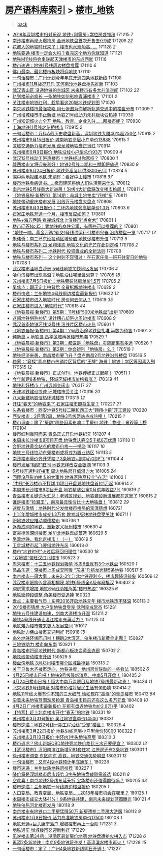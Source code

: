 [房产语料库索引](../../README.md)  > [楼市_地铁](楼市_地铁.md)
====
> [back](../README.md)

- [2018年深圳楼市相对乐观 地铁+刚需房+学位房或领涨](http://jkwz.applinzi.com/ittc/7047379137302365200.html#2018%E5%B9%B4%E6%B7%B1%E5%9C%B3%E6%A5%BC%E5%B8%82%E7%9B%B8%E5%AF%B9%E4%B9%90%E8%A7%82+%E5%9C%B0%E9%93%81%2B%E5%88%9A%E9%9C%80%E6%88%BF%2B%E5%AD%A6%E4%BD%8D%E6%88%BF%E6%88%96%E9%A2%86%E6%B6%A8) 171215 *7* 
- [南沙楼市再现火爆抢房 金洲地铁盘首次开售去化9成](http://jkwz.applinzi.com/ittc/7045223857542136849.html#%E5%8D%97%E6%B2%99%E6%A5%BC%E5%B8%82%E5%86%8D%E7%8E%B0%E7%81%AB%E7%88%86%E6%8A%A2%E6%88%BF+%E9%87%91%E6%B4%B2%E5%9C%B0%E9%93%81%E7%9B%98%E9%A6%96%E6%AC%A1%E5%BC%80%E5%94%AE%E5%8E%BB%E5%8C%969%E6%88%90) 171209 *22* 
- [花都人的地铁时代来了！楼市也水涨船高……](http://jkwz.applinzi.com/ittc/7041017833155200016.html#%E8%8A%B1%E9%83%BD%E4%BA%BA%E7%9A%84%E5%9C%B0%E9%93%81%E6%97%B6%E4%BB%A3%E6%9D%A5%E4%BA%86%EF%BC%81%E6%A5%BC%E5%B8%82%E4%B9%9F%E6%B0%B4%E6%B6%A8%E8%88%B9%E9%AB%98%E2%80%A6%E2%80%A6) 171128 *2* 
- [地铁要通 楼市一定会火吗？看完这个地方你就知道](http://jkwz.applinzi.com/ittc/7038431168217744400.html#%E5%9C%B0%E9%93%81%E8%A6%81%E9%80%9A+%E6%A5%BC%E5%B8%82%E4%B8%80%E5%AE%9A%E4%BC%9A%E7%81%AB%E5%90%97%EF%BC%9F%E7%9C%8B%E5%AE%8C%E8%BF%99%E4%B8%AA%E5%9C%B0%E6%96%B9%E4%BD%A0%E5%B0%B1%E7%9F%A5%E9%81%93) 171121  
- [地铁M11线将会串联起天津楼市的东成西就](http://jkwz.applinzi.com/ittc/7036511230724932624.html#%E5%9C%B0%E9%93%81M11%E7%BA%BF%E5%B0%86%E4%BC%9A%E4%B8%B2%E8%81%94%E8%B5%B7%E5%A4%A9%E6%B4%A5%E6%A5%BC%E5%B8%82%E7%9A%84%E4%B8%9C%E6%88%90%E8%A5%BF%E5%B0%B1) 171116  
- [楼市速递：地铁1号线周边楼盘推荐](http://jkwz.applinzi.com/ittc/7034236553977660432.html#%E6%A5%BC%E5%B8%82%E9%80%9F%E9%80%92%EF%BC%9A%E5%9C%B0%E9%93%811%E5%8F%B7%E7%BA%BF%E5%91%A8%E8%BE%B9%E6%A5%BC%E7%9B%98%E6%8E%A8%E8%8D%90) 171110 *6* 
- [佛山最南、最北楼市板块将迎地铁](http://jkwz.applinzi.com/ittc/7034217240675746832.html#%E4%BD%9B%E5%B1%B1%E6%9C%80%E5%8D%97%E3%80%81%E6%9C%80%E5%8C%97%E6%A5%BC%E5%B8%82%E6%9D%BF%E5%9D%97%E5%B0%86%E8%BF%8E%E5%9C%B0%E9%93%81) 171110  
- [一句话楼市：广州计划今年年底开通四条地铁新线](http://jkwz.applinzi.com/ittc/7033596978284463120.html#%E4%B8%80%E5%8F%A5%E8%AF%9D%E6%A5%BC%E5%B8%82%EF%BC%9A%E5%B9%BF%E5%B7%9E%E8%AE%A1%E5%88%92%E4%BB%8A%E5%B9%B4%E5%B9%B4%E5%BA%95%E5%BC%80%E9%80%9A%E5%9B%9B%E6%9D%A1%E5%9C%B0%E9%93%81%E6%96%B0%E7%BA%BF) 171108  
- [广州楼市11月战况开启 天河南沙地铁盘抢先推新](http://jkwz.applinzi.com/ittc/7031498442130588688.html#%E5%B9%BF%E5%B7%9E%E6%A5%BC%E5%B8%8211%E6%9C%88%E6%88%98%E5%86%B5%E5%BC%80%E5%90%AF+%E5%A4%A9%E6%B2%B3%E5%8D%97%E6%B2%99%E5%9C%B0%E9%93%81%E7%9B%98%E6%8A%A2%E5%85%88%E6%8E%A8%E6%96%B0) 171103  
- [武汉青山区 没通地铁的主城区 未来楼市有多大升值空间](http://jkwz.applinzi.com/ittc/7031388212658963473.html#%E6%AD%A6%E6%B1%89%E9%9D%92%E5%B1%B1%E5%8C%BA+%E6%B2%A1%E9%80%9A%E5%9C%B0%E9%93%81%E7%9A%84%E4%B8%BB%E5%9F%8E%E5%8C%BA+%E6%9C%AA%E6%9D%A5%E6%A5%BC%E5%B8%82%E6%9C%89%E5%A4%9A%E5%A4%A7%E5%8D%87%E5%80%BC%E7%A9%BA%E9%97%B4) 171102 *22* 
- [轨到楼前必疯长 一条地铁如何影响青浦楼市？](http://jkwz.applinzi.com/ittc/7030939756328911889.html#%E8%BD%A8%E5%88%B0%E6%A5%BC%E5%89%8D%E5%BF%85%E7%96%AF%E9%95%BF+%E4%B8%80%E6%9D%A1%E5%9C%B0%E9%93%81%E5%A6%82%E4%BD%95%E5%BD%B1%E5%93%8D%E9%9D%92%E6%B5%A6%E6%A5%BC%E5%B8%82%EF%BC%9F) 171101 *2* 
- [关注楼市地铁红利，趁早看这20城地铁规划图](http://jkwz.applinzi.com/ittc/7026438184265843728.html#%E5%85%B3%E6%B3%A8%E6%A5%BC%E5%B8%82%E5%9C%B0%E9%93%81%E7%BA%A2%E5%88%A9%EF%BC%8C%E8%B6%81%E6%97%A9%E7%9C%8B%E8%BF%9920%E5%9F%8E%E5%9C%B0%E9%93%81%E8%A7%84%E5%88%92%E5%9B%BE) 171020  
- [南京地铁楼市最强攻略 用七张图为你解析轨道交通中的楼盘分布](http://jkwz.applinzi.com/ittc/7022442546599560208.html#%E5%8D%97%E4%BA%AC%E5%9C%B0%E9%93%81%E6%A5%BC%E5%B8%82%E6%9C%80%E5%BC%BA%E6%94%BB%E7%95%A5+%E7%94%A8%E4%B8%83%E5%BC%A0%E5%9B%BE%E4%B8%BA%E4%BD%A0%E8%A7%A3%E6%9E%90%E8%BD%A8%E9%81%93%E4%BA%A4%E9%80%9A%E4%B8%AD%E7%9A%84%E6%A5%BC%E7%9B%98%E5%88%86%E5%B8%83) 171009 *1* 
- [广州增城楼市不止新塘 地铁21号线助力朱村板块受热捧](http://jkwz.applinzi.com/ittc/7019119262202070032.html#%E5%B9%BF%E5%B7%9E%E5%A2%9E%E5%9F%8E%E6%A5%BC%E5%B8%82%E4%B8%8D%E6%AD%A2%E6%96%B0%E5%A1%98+%E5%9C%B0%E9%93%8121%E5%8F%B7%E7%BA%BF%E5%8A%A9%E5%8A%9B%E6%9C%B1%E6%9D%91%E6%9D%BF%E5%9D%97%E5%8F%97%E7%83%AD%E6%8D%A7) 170930  
- [广州知识城火力全开 地铁、教育、企业入驻……那楼市呢？](http://jkwz.applinzi.com/ittc/7019002694256296976.html#%E5%B9%BF%E5%B7%9E%E7%9F%A5%E8%AF%86%E5%9F%8E%E7%81%AB%E5%8A%9B%E5%85%A8%E5%BC%80+%E5%9C%B0%E9%93%81%E3%80%81%E6%95%99%E8%82%B2%E3%80%81%E4%BC%81%E4%B8%9A%E5%85%A5%E9%A9%BB%E2%80%A6%E2%80%A6%E9%82%A3%E6%A5%BC%E5%B8%82%E5%91%A2%EF%BC%9F) 170930  
- [上海地铁11号线之花桥楼市](http://jkwz.applinzi.com/ittc/7013655346349081617.html#%E4%B8%8A%E6%B5%B7%E5%9C%B0%E9%93%8111%E5%8F%B7%E7%BA%BF%E4%B9%8B%E8%8A%B1%E6%A1%A5%E6%A5%BC%E5%B8%82) 170915 *2* 
- [一句话楼市：万科A创历史收盘新高，深圳地铁大赚40%超250亿](http://jkwz.applinzi.com/ittc/7013619685210457105.html#%E4%B8%80%E5%8F%A5%E8%AF%9D%E6%A5%BC%E5%B8%82%EF%BC%9A%E4%B8%87%E7%A7%91A%E5%88%9B%E5%8E%86%E5%8F%B2%E6%94%B6%E7%9B%98%E6%96%B0%E9%AB%98%EF%BC%8C%E6%B7%B1%E5%9C%B3%E5%9C%B0%E9%93%81%E5%A4%A7%E8%B5%9A40%25%E8%B6%85250%E4%BA%BF) 170915 *2* 
- [苏州楼市9月15日报价 城南地铁高层小户单价13888](http://jkwz.applinzi.com/ittc/7013424141015974929.html#%E8%8B%8F%E5%B7%9E%E6%A5%BC%E5%B8%829%E6%9C%8815%E6%97%A5%E6%8A%A5%E4%BB%B7+%E5%9F%8E%E5%8D%97%E5%9C%B0%E9%93%81%E9%AB%98%E5%B1%82%E5%B0%8F%E6%88%B7%E5%8D%95%E4%BB%B713888) 170915 *1* 
- [区域交通助力楼市发展 盘龙城地铁盘正当红](http://jkwz.applinzi.com/ittc/7013225779717211153.html#%E5%8C%BA%E5%9F%9F%E4%BA%A4%E9%80%9A%E5%8A%A9%E5%8A%9B%E6%A5%BC%E5%B8%82%E5%8F%91%E5%B1%95+%E7%9B%98%E9%BE%99%E5%9F%8E%E5%9C%B0%E9%93%81%E7%9B%98%E6%AD%A3%E5%BD%93%E7%BA%A2) 170914  
- [苏州楼市9月9日报价 地铁沿线小户型总价93万](http://jkwz.applinzi.com/ittc/7011197847574414352.html#%E8%8B%8F%E5%B7%9E%E6%A5%BC%E5%B8%829%E6%9C%889%E6%97%A5%E6%8A%A5%E4%BB%B7+%E5%9C%B0%E9%93%81%E6%B2%BF%E7%BA%BF%E5%B0%8F%E6%88%B7%E5%9E%8B%E6%80%BB%E4%BB%B793%E4%B8%87) 170909 *4* 
- [武汉12号线动工带热楼市！地铁经过你家吗？](http://jkwz.applinzi.com/ittc/7007614817563837456.html#%E6%AD%A6%E6%B1%8912%E5%8F%B7%E7%BA%BF%E5%8A%A8%E5%B7%A5%E5%B8%A6%E7%83%AD%E6%A5%BC%E5%B8%82%EF%BC%81%E5%9C%B0%E9%93%81%E7%BB%8F%E8%BF%87%E4%BD%A0%E5%AE%B6%E5%90%97%EF%BC%9F) 170830 *1* 
- [城西楼市又将迎来利好！地铁2号线二期和三期即将轨通](http://jkwz.applinzi.com/ittc/7007599369673770000.html#%E5%9F%8E%E8%A5%BF%E6%A5%BC%E5%B8%82%E5%8F%88%E5%B0%86%E8%BF%8E%E6%9D%A5%E5%88%A9%E5%A5%BD%EF%BC%81%E5%9C%B0%E9%93%812%E5%8F%B7%E7%BA%BF%E4%BA%8C%E6%9C%9F%E5%92%8C%E4%B8%89%E6%9C%9F%E5%8D%B3%E5%B0%86%E8%BD%A8%E9%80%9A) 170830 *9* 
- [苏州楼市8月24日报价 地铁旁高层月供3800元/平](http://jkwz.applinzi.com/ittc/7005260620457575440.html#%E8%8B%8F%E5%B7%9E%E6%A5%BC%E5%B8%828%E6%9C%8824%E6%97%A5%E6%8A%A5%E4%BB%B7+%E5%9C%B0%E9%93%81%E6%97%81%E9%AB%98%E5%B1%82%E6%9C%88%E4%BE%9B3800%E5%85%83%2F%E5%B9%B3) 170824 *5* 
- [深中两地拟建地铁 宋清辉：看好中山楼市](http://jkwz.applinzi.com/ittc/7003073486262895633.html#%E6%B7%B1%E4%B8%AD%E4%B8%A4%E5%9C%B0%E6%8B%9F%E5%BB%BA%E5%9C%B0%E9%93%81+%E5%AE%8B%E6%B8%85%E8%BE%89%EF%BC%9A%E7%9C%8B%E5%A5%BD%E4%B8%AD%E5%B1%B1%E6%A5%BC%E5%B8%82) 170818 *97* 
- [楼市地铁看病读书……撤市建区将给人们生活带来什么](http://jkwz.applinzi.com/ittc/7000809824638731281.html#%E6%A5%BC%E5%B8%82%E5%9C%B0%E9%93%81%E7%9C%8B%E7%97%85%E8%AF%BB%E4%B9%A6%E2%80%A6%E2%80%A6%E6%92%A4%E5%B8%82%E5%BB%BA%E5%8C%BA%E5%B0%86%E7%BB%99%E4%BA%BA%E4%BB%AC%E7%94%9F%E6%B4%BB%E5%B8%A6%E6%9D%A5%E4%BB%80%E4%B9%88) 170812  
- [南京地铁5号线重大新进展！沿线4大新盘将改变楼市格局！](http://jkwz.applinzi.com/ittc/7000578281525740561.html#%E5%8D%97%E4%BA%AC%E5%9C%B0%E9%93%815%E5%8F%B7%E7%BA%BF%E9%87%8D%E5%A4%A7%E6%96%B0%E8%BF%9B%E5%B1%95%EF%BC%81%E6%B2%BF%E7%BA%BF4%E5%A4%A7%E6%96%B0%E7%9B%98%E5%B0%86%E6%94%B9%E5%8F%98%E6%A5%BC%E5%B8%82%E6%A0%BC%E5%B1%80%EF%BC%81) 170811 *4* 
- [《地铁晨报·新楼市》第14期：岛城土地拍卖“花样”多](http://jkwz.applinzi.com/ittc/7000479832675451920.html#%E3%80%8A%E5%9C%B0%E9%93%81%E6%99%A8%E6%8A%A5%C2%B7%E6%96%B0%E6%A5%BC%E5%B8%82%E3%80%8B%E7%AC%AC14%E6%9C%9F%EF%BC%9A%E5%B2%9B%E5%9F%8E%E5%9C%9F%E5%9C%B0%E6%8B%8D%E5%8D%96%E2%80%9C%E8%8A%B1%E6%A0%B7%E2%80%9D%E5%A4%9A) 170811  
- [地铁带动重庆楼市发展 沿线万元楼盘大盘点](http://jkwz.applinzi.com/ittc/6999398493410821136.html#%E5%9C%B0%E9%93%81%E5%B8%A6%E5%8A%A8%E9%87%8D%E5%BA%86%E6%A5%BC%E5%B8%82%E5%8F%91%E5%B1%95+%E6%B2%BF%E7%BA%BF%E4%B8%87%E5%85%83%E6%A5%BC%E7%9B%98%E5%A4%A7%E7%9B%98%E7%82%B9) 170808  
- [苏州楼市8月3日报价：二环内地铁旁高层单价1.3万](http://jkwz.applinzi.com/ittc/6997490994193630225.html#%E8%8B%8F%E5%B7%9E%E6%A5%BC%E5%B8%828%E6%9C%883%E6%97%A5%E6%8A%A5%E4%BB%B7%EF%BC%9A%E4%BA%8C%E7%8E%AF%E5%86%85%E5%9C%B0%E9%93%81%E6%97%81%E9%AB%98%E5%B1%82%E5%8D%95%E4%BB%B71.3%E4%B8%87) 170803 *6* 
- [石家庄地铁开通一个月，楼市反应如何？](http://jkwz.applinzi.com/ittc/6996885901899465744.html#%E7%9F%B3%E5%AE%B6%E5%BA%84%E5%9C%B0%E9%93%81%E5%BC%80%E9%80%9A%E4%B8%80%E4%B8%AA%E6%9C%88%EF%BC%8C%E6%A5%BC%E5%B8%82%E5%8F%8D%E5%BA%94%E5%A6%82%E4%BD%95%EF%BC%9F) 170801  
- [地铁+海五西路 看禅城城北上演楼市“点金术”](http://jkwz.applinzi.com/ittc/6996881752193500177.html#%E5%9C%B0%E9%93%81%2B%E6%B5%B7%E4%BA%94%E8%A5%BF%E8%B7%AF+%E7%9C%8B%E7%A6%85%E5%9F%8E%E5%9F%8E%E5%8C%97%E4%B8%8A%E6%BC%94%E6%A5%BC%E5%B8%82%E2%80%9C%E7%82%B9%E9%87%91%E6%9C%AF%E2%80%9D) 170801 *1* 
- [楼市问答No.15｜靠地铁的商住公寓，有哪些可以推荐的？](http://jkwz.applinzi.com/ittc/6996750609347511312.html#%E6%A5%BC%E5%B8%82%E9%97%AE%E7%AD%94No.15%EF%BD%9C%E9%9D%A0%E5%9C%B0%E9%93%81%E7%9A%84%E5%95%86%E4%BD%8F%E5%85%AC%E5%AF%93%EF%BC%8C%E6%9C%89%E5%93%AA%E4%BA%9B%E5%8F%AF%E4%BB%A5%E6%8E%A8%E8%8D%90%E7%9A%84%EF%BC%9F) 170801  
- [“地铁一响，黄金万两”轨交1号线试运行引楼市兴奋 沿线楼盘一览](http://jkwz.applinzi.com/ittc/6991052414961320976.html#%E2%80%9C%E5%9C%B0%E9%93%81%E4%B8%80%E5%93%8D%EF%BC%8C%E9%BB%84%E9%87%91%E4%B8%87%E4%B8%A4%E2%80%9D%E8%BD%A8%E4%BA%A41%E5%8F%B7%E7%BA%BF%E8%AF%95%E8%BF%90%E8%A1%8C%E5%BC%95%E6%A5%BC%E5%B8%82%E5%85%B4%E5%A5%8B+%E6%B2%BF%E7%BA%BF%E6%A5%BC%E7%9B%98%E4%B8%80%E8%A7%88) 170717 *12* 
- [朱伟奇：南二环东延拉动区域价值 地铁促楼市升值](http://jkwz.applinzi.com/ittc/6989800571392230416.html#%E6%9C%B1%E4%BC%9F%E5%A5%87%EF%BC%9A%E5%8D%97%E4%BA%8C%E7%8E%AF%E4%B8%9C%E5%BB%B6%E6%8B%89%E5%8A%A8%E5%8C%BA%E5%9F%9F%E4%BB%B7%E5%80%BC+%E5%9C%B0%E9%93%81%E4%BF%83%E6%A5%BC%E5%B8%82%E5%8D%87%E5%80%BC) 170713 *9* 
- [地铁与楼市系列四 龙翔浅底 地铁文化的光芒在此刻定格](http://jkwz.applinzi.com/ittc/6987826892831720453.html#%E5%9C%B0%E9%93%81%E4%B8%8E%E6%A5%BC%E5%B8%82%E7%B3%BB%E5%88%97%E5%9B%9B+%E9%BE%99%E7%BF%94%E6%B5%85%E5%BA%95+%E5%9C%B0%E9%93%81%E6%96%87%E5%8C%96%E7%9A%84%E5%85%89%E8%8A%92%E5%9C%A8%E6%AD%A4%E5%88%BB%E5%AE%9A%E6%A0%BC) 170708 *2* 
- [地铁与楼市系列二 地铁时代 投资置业的全新法则](http://jkwz.applinzi.com/ittc/6987824966773769221.html#%E5%9C%B0%E9%93%81%E4%B8%8E%E6%A5%BC%E5%B8%82%E7%B3%BB%E5%88%97%E4%BA%8C+%E5%9C%B0%E9%93%81%E6%97%B6%E4%BB%A3+%E6%8A%95%E8%B5%84%E7%BD%AE%E4%B8%9A%E7%9A%84%E5%85%A8%E6%96%B0%E6%B3%95%E5%88%99) 170708  
- [地铁与楼市系列一 这个时刻不容错过！在石家庄乘一班开往夏日的地铁](http://jkwz.applinzi.com/ittc/6987824005447681029.html#%E5%9C%B0%E9%93%81%E4%B8%8E%E6%A5%BC%E5%B8%82%E7%B3%BB%E5%88%97%E4%B8%80+%E8%BF%99%E4%B8%AA%E6%97%B6%E5%88%BB%E4%B8%8D%E5%AE%B9%E9%94%99%E8%BF%87%EF%BC%81%E5%9C%A8%E7%9F%B3%E5%AE%B6%E5%BA%84%E4%B9%98%E4%B8%80%E7%8F%AD%E5%BC%80%E5%BE%80%E5%A4%8F%E6%97%A5%E7%9A%84%E5%9C%B0%E9%93%81) 170708 *1* 
- [武汉楼市洼地白沙洲 5号线地铁加快地区发展](http://jkwz.applinzi.com/ittc/6987237773734839301.html#%E6%AD%A6%E6%B1%89%E6%A5%BC%E5%B8%82%E6%B4%BC%E5%9C%B0%E7%99%BD%E6%B2%99%E6%B4%B2+5%E5%8F%B7%E7%BA%BF%E5%9C%B0%E9%93%81%E5%8A%A0%E5%BF%AB%E5%9C%B0%E5%8C%BA%E5%8F%91%E5%B1%95) 170706 *4* 
- [哈尔滨楼市出现高温？地铁沿线哪里最划算？](http://jkwz.applinzi.com/ittc/6986843588909335557.html#%E5%93%88%E5%B0%94%E6%BB%A8%E6%A5%BC%E5%B8%82%E5%87%BA%E7%8E%B0%E9%AB%98%E6%B8%A9%EF%BC%9F%E5%9C%B0%E9%93%81%E6%B2%BF%E7%BA%BF%E5%93%AA%E9%87%8C%E6%9C%80%E5%88%92%E7%AE%97%EF%BC%9F) 170705 *18* 
- [苏州楼市7月5日报价：地铁旁装修房单价1.5万](http://jkwz.applinzi.com/ittc/6986705937845715985.html#%E8%8B%8F%E5%B7%9E%E6%A5%BC%E5%B8%827%E6%9C%885%E6%97%A5%E6%8A%A5%E4%BB%B7%EF%BC%9A%E5%9C%B0%E9%93%81%E6%97%81%E8%A3%85%E4%BF%AE%E6%88%BF%E5%8D%95%E4%BB%B71.5%E4%B8%87) 170705 *2* 
- [早焦点：曝正定土拍背后 全景拆解地铁楼市](http://jkwz.applinzi.com/ittc/6984539414381200389.html#%E6%97%A9%E7%84%A6%E7%82%B9%EF%BC%9A%E6%9B%9D%E6%AD%A3%E5%AE%9A%E5%9C%9F%E6%8B%8D%E8%83%8C%E5%90%8E+%E5%85%A8%E6%99%AF%E6%8B%86%E8%A7%A3%E5%9C%B0%E9%93%81%E6%A5%BC%E5%B8%82) 170629 *2* 
- [楼市快递：兰州地铁4号线周边楼盘最新报价](http://jkwz.applinzi.com/ittc/6981908426383688708.html#%E6%A5%BC%E5%B8%82%E5%BF%AB%E9%80%92%EF%BC%9A%E5%85%B0%E5%B7%9E%E5%9C%B0%E9%93%814%E5%8F%B7%E7%BA%BF%E5%91%A8%E8%BE%B9%E6%A5%BC%E7%9B%98%E6%9C%80%E6%96%B0%E6%8A%A5%E4%BB%B7) 170622 *12* 
- [石家庄楼市进入地铁时代 房价何去何从？](http://jkwz.applinzi.com/ittc/6980826685908714500.html#%E7%9F%B3%E5%AE%B6%E5%BA%84%E6%A5%BC%E5%B8%82%E8%BF%9B%E5%85%A5%E5%9C%B0%E9%93%81%E6%97%B6%E4%BB%A3+%E6%88%BF%E4%BB%B7%E4%BD%95%E5%8E%BB%E4%BD%95%E4%BB%8E%EF%BC%9F) 170619 *35* 
- [石家庄楼市进入“地铁时代”](http://jkwz.applinzi.com/ittc/6979271904857687045.html#%E7%9F%B3%E5%AE%B6%E5%BA%84%E6%A5%BC%E5%B8%82%E8%BF%9B%E5%85%A5%E2%80%9C%E5%9C%B0%E9%93%81%E6%97%B6%E4%BB%A3%E2%80%9D) 170615 *44* 
- [《地铁晨报·新楼市》第5期：11号线“500米地铁盘”出炉](http://jkwz.applinzi.com/ittc/6977163829984101381.html#%E3%80%8A%E5%9C%B0%E9%93%81%E6%99%A8%E6%8A%A5%C2%B7%E6%96%B0%E6%A5%BC%E5%B8%82%E3%80%8B%E7%AC%AC5%E6%9C%9F%EF%BC%9A11%E5%8F%B7%E7%BA%BF%E2%80%9C500%E7%B1%B3%E5%9C%B0%E9%93%81%E7%9B%98%E2%80%9D%E5%87%BA%E7%82%89) 170609  
- [这部地铁堪称神坑 设计糟心却带火周边楼市](http://jkwz.applinzi.com/ittc/6976834765867975685.html#%E8%BF%99%E9%83%A8%E5%9C%B0%E9%93%81%E5%A0%AA%E7%A7%B0%E7%A5%9E%E5%9D%91+%E8%AE%BE%E8%AE%A1%E7%B3%9F%E5%BF%83%E5%8D%B4%E5%B8%A6%E7%81%AB%E5%91%A8%E8%BE%B9%E6%A5%BC%E5%B8%82) 170608 *9* 
- [武汉首条地铁环线12号线 沿线片区楼市火热](http://jkwz.applinzi.com/ittc/6974236765698130949.html#%E6%AD%A6%E6%B1%89%E9%A6%96%E6%9D%A1%E5%9C%B0%E9%93%81%E7%8E%AF%E7%BA%BF12%E5%8F%B7%E7%BA%BF+%E6%B2%BF%E7%BA%BF%E7%89%87%E5%8C%BA%E6%A5%BC%E5%B8%82%E7%81%AB%E7%83%AD) 170601 *1* 
- [《地铁晨报·新楼市》第4期：2号线沿途地铁盘扎堆 半数为待售](http://jkwz.applinzi.com/ittc/6974138346149266437.html#%E3%80%8A%E5%9C%B0%E9%93%81%E6%99%A8%E6%8A%A5%C2%B7%E6%96%B0%E6%A5%BC%E5%B8%82%E3%80%8B%E7%AC%AC4%E6%9C%9F%EF%BC%9A2%E5%8F%B7%E7%BA%BF%E6%B2%BF%E9%80%94%E5%9C%B0%E9%93%81%E7%9B%98%E6%89%8E%E5%A0%86+%E5%8D%8A%E6%95%B0%E4%B8%BA%E5%BE%85%E5%94%AE) 170601 *3* 
- [纯新盘 + 地铁盘 昌平区域再掀楼市热潮](http://jkwz.applinzi.com/ittc/6972999172557898757.html#%E7%BA%AF%E6%96%B0%E7%9B%98+%2B+%E5%9C%B0%E9%93%81%E7%9B%98+%E6%98%8C%E5%B9%B3%E5%8C%BA%E5%9F%9F%E5%86%8D%E6%8E%80%E6%A5%BC%E5%B8%82%E7%83%AD%E6%BD%AE) 170529 *1* 
- [《地铁晨报·新楼市》第3期：都说是「地铁盘」实际距离有多远](http://jkwz.applinzi.com/ittc/6971905411899720708.html#%E3%80%8A%E5%9C%B0%E9%93%81%E6%99%A8%E6%8A%A5%C2%B7%E6%96%B0%E6%A5%BC%E5%B8%82%E3%80%8B%E7%AC%AC3%E6%9C%9F%EF%BC%9A%E9%83%BD%E8%AF%B4%E6%98%AF%E3%80%8C%E5%9C%B0%E9%93%81%E7%9B%98%E3%80%8D%E5%AE%9E%E9%99%85%E8%B7%9D%E7%A6%BB%E6%9C%89%E5%A4%9A%E8%BF%9C) 170526 *1* 
- [《地铁晨报·新楼市》第2期：你会辨别「地铁房」么？](http://jkwz.applinzi.com/ittc/6969318448294265860.html#%E3%80%8A%E5%9C%B0%E9%93%81%E6%99%A8%E6%8A%A5%C2%B7%E6%96%B0%E6%A5%BC%E5%B8%82%E3%80%8B%E7%AC%AC2%E6%9C%9F%EF%BC%9A%E4%BD%A0%E4%BC%9A%E8%BE%A8%E5%88%AB%E3%80%8C%E5%9C%B0%E9%93%81%E6%88%BF%E3%80%8D%E4%B9%88%EF%BC%9F) 170519 *1* 
- [地铁经济来袭，南昌楼市要飞升？盘点南昌2号地铁沿线楼盘](http://jkwz.applinzi.com/ittc/6968267051108926469.html#%E5%9C%B0%E9%93%81%E7%BB%8F%E6%B5%8E%E6%9D%A5%E8%A2%AD%EF%BC%8C%E5%8D%97%E6%98%8C%E6%A5%BC%E5%B8%82%E8%A6%81%E9%A3%9E%E5%8D%87%EF%BC%9F%E7%9B%98%E7%82%B9%E5%8D%97%E6%98%8C2%E5%8F%B7%E5%9C%B0%E9%93%81%E6%B2%BF%E7%BA%BF%E6%A5%BC%E7%9B%98) 170516 *5* 
- [独家：“窥探”青岛楼市热销片区背后的“王牌” 海景｜地铁｜学区等因素入列](http://jkwz.applinzi.com/ittc/6967781541764662277.html#%E7%8B%AC%E5%AE%B6%EF%BC%9A%E2%80%9C%E7%AA%A5%E6%8E%A2%E2%80%9D%E9%9D%92%E5%B2%9B%E6%A5%BC%E5%B8%82%E7%83%AD%E9%94%80%E7%89%87%E5%8C%BA%E8%83%8C%E5%90%8E%E7%9A%84%E2%80%9C%E7%8E%8B%E7%89%8C%E2%80%9D+%E6%B5%B7%E6%99%AF%EF%BD%9C%E5%9C%B0%E9%93%81%EF%BD%9C%E5%AD%A6%E5%8C%BA%E7%AD%89%E5%9B%A0%E7%B4%A0%E5%85%A5%E5%88%97) 170515 *12* 
- [《地铁晨报·新楼市》正式创刊，地铁传媒正式起航！](http://jkwz.applinzi.com/ittc/6966542575212168196.html#%E3%80%8A%E5%9C%B0%E9%93%81%E6%99%A8%E6%8A%A5%C2%B7%E6%96%B0%E6%A5%BC%E5%B8%82%E3%80%8B%E6%AD%A3%E5%BC%8F%E5%88%9B%E5%88%8A%EF%BC%8C%E5%9C%B0%E9%93%81%E4%BC%A0%E5%AA%92%E6%AD%A3%E5%BC%8F%E8%B5%B7%E8%88%AA%EF%BC%81) 170511 *1* 
- [今年新建8条地铁，环城区域楼市价格看涨？](http://jkwz.applinzi.com/ittc/6946624742382633988.html#%E4%BB%8A%E5%B9%B4%E6%96%B0%E5%BB%BA8%E6%9D%A1%E5%9C%B0%E9%93%81%EF%BC%8C%E7%8E%AF%E5%9F%8E%E5%8C%BA%E5%9F%9F%E6%A5%BC%E5%B8%82%E4%BB%B7%E6%A0%BC%E7%9C%8B%E6%B6%A8%EF%BC%9F) 170319 *41* 
- [地铁利好楼市 广州远郊变闹市](http://jkwz.applinzi.com/ittc/6946037555819709444.html#%E5%9C%B0%E9%93%81%E5%88%A9%E5%A5%BD%E6%A5%BC%E5%B8%82+%E5%B9%BF%E5%B7%9E%E8%BF%9C%E9%83%8A%E5%8F%98%E9%97%B9%E5%B8%82) 170317 *37* 
- [天津地铁建设提速 环城楼市受关注](http://jkwz.applinzi.com/ittc/6945541580818744325.html#%E5%A4%A9%E6%B4%A5%E5%9C%B0%E9%93%81%E5%BB%BA%E8%AE%BE%E6%8F%90%E9%80%9F+%E7%8E%AF%E5%9F%8E%E6%A5%BC%E5%B8%82%E5%8F%97%E5%85%B3%E6%B3%A8) 170316 *20* 
- [八大新建地铁催热环城楼市](http://jkwz.applinzi.com/ittc/6945177270514893828.html#%E5%85%AB%E5%A4%A7%E6%96%B0%E5%BB%BA%E5%9C%B0%E9%93%81%E5%82%AC%E7%83%AD%E7%8E%AF%E5%9F%8E%E6%A5%BC%E5%B8%82) 170315 *12* 
- [开往“春天”的地铁来了 石家庄楼市即将生变？](http://jkwz.applinzi.com/ittc/6939354485876065285.html#%E5%BC%80%E5%BE%80%E2%80%9C%E6%98%A5%E5%A4%A9%E2%80%9D%E7%9A%84%E5%9C%B0%E9%93%81%E6%9D%A5%E4%BA%86+%E7%9F%B3%E5%AE%B6%E5%BA%84%E6%A5%BC%E5%B8%82%E5%8D%B3%E5%B0%86%E7%94%9F%E5%8F%98%EF%BC%9F) 170227 *21* 
- [头条看楼市：西安地铁5号线二期和西工大“翱翔小镇”开工建设](http://jkwz.applinzi.com/ittc/6936658463844467716.html#%E5%A4%B4%E6%9D%A1%E7%9C%8B%E6%A5%BC%E5%B8%82%EF%BC%9A%E8%A5%BF%E5%AE%89%E5%9C%B0%E9%93%815%E5%8F%B7%E7%BA%BF%E4%BA%8C%E6%9C%9F%E5%92%8C%E8%A5%BF%E5%B7%A5%E5%A4%A7%E2%80%9C%E7%BF%B1%E7%BF%94%E5%B0%8F%E9%95%87%E2%80%9D%E5%BC%80%E5%B7%A5%E5%BB%BA%E8%AE%BE) 170220  
- [西安楼市：2月第2周，地铁3号线两站点成热搜！](http://jkwz.applinzi.com/ittc/6934811860032553989.html#%E8%A5%BF%E5%AE%89%E6%A5%BC%E5%B8%82%EF%BC%9A2%E6%9C%88%E7%AC%AC2%E5%91%A8%EF%BC%8C%E5%9C%B0%E9%93%813%E5%8F%B7%E7%BA%BF%E4%B8%A4%E7%AB%99%E7%82%B9%E6%88%90%E7%83%AD%E6%90%9C%EF%BC%81) 170215 *1* 
- [楼市调查：除了“房龄”哪些因素影响二手房价 地铁｜物业｜景观等上榜](http://jkwz.applinzi.com/ittc/6919172548347823108.html#%E6%A5%BC%E5%B8%82%E8%B0%83%E6%9F%A5%EF%BC%9A%E9%99%A4%E4%BA%86%E2%80%9C%E6%88%BF%E9%BE%84%E2%80%9D%E5%93%AA%E4%BA%9B%E5%9B%A0%E7%B4%A0%E5%BD%B1%E5%93%8D%E4%BA%8C%E6%89%8B%E6%88%BF%E4%BB%B7+%E5%9C%B0%E9%93%81%EF%BD%9C%E7%89%A9%E4%B8%9A%EF%BD%9C%E6%99%AF%E8%A7%82%E7%AD%89%E4%B8%8A%E6%A6%9C) 170104  
- [楼市红利轰鸣而来 青岛正式开启地铁纪元](http://jkwz.applinzi.com/ittc/6908892136941814789.html#%E6%A5%BC%E5%B8%82%E7%BA%A2%E5%88%A9%E8%BD%B0%E9%B8%A3%E8%80%8C%E6%9D%A5+%E9%9D%92%E5%B2%9B%E6%AD%A3%E5%BC%8F%E5%BC%80%E5%90%AF%E5%9C%B0%E9%93%81%E7%BA%AA%E5%85%83) 161207 *4* 
- [本周末长沙楼市8项目开盘 地铁盘认筹交5千抵6万优惠](http://jkwz.applinzi.com/ittc/6901887545360516100.html#%E6%9C%AC%E5%91%A8%E6%9C%AB%E9%95%BF%E6%B2%99%E6%A5%BC%E5%B8%828%E9%A1%B9%E7%9B%AE%E5%BC%80%E7%9B%98+%E5%9C%B0%E9%93%81%E7%9B%98%E8%AE%A4%E7%AD%B9%E4%BA%A45%E5%8D%83%E6%8A%B56%E4%B8%87%E4%BC%98%E6%83%A0) 161118 *11* 
- [合肥地铁黄金站点的楼市价格一一揭晓](http://jkwz.applinzi.com/ittc/6901214720521929733.html#%E5%90%88%E8%82%A5%E5%9C%B0%E9%93%81%E9%BB%84%E9%87%91%E7%AB%99%E7%82%B9%E7%9A%84%E6%A5%BC%E5%B8%82%E4%BB%B7%E6%A0%BC%E4%B8%80%E4%B8%80%E6%8F%AD%E6%99%93) 161117 *16* 
- [地铁三号线拉动东郊楼市或将成为置业热区](http://jkwz.applinzi.com/ittc/6899993420877005829.html#%E5%9C%B0%E9%93%81%E4%B8%89%E5%8F%B7%E7%BA%BF%E6%8B%89%E5%8A%A8%E4%B8%9C%E9%83%8A%E6%A5%BC%E5%B8%82%E6%88%96%E5%B0%86%E6%88%90%E4%B8%BA%E7%BD%AE%E4%B8%9A%E7%83%AD%E5%8C%BA) 161113 *5* 
- [南沙楼市量价齐升凭啥？3条地铁+副中心GDP飞](http://jkwz.applinzi.com/ittc/6896657936004154372.html#%E5%8D%97%E6%B2%99%E6%A5%BC%E5%B8%82%E9%87%8F%E4%BB%B7%E9%BD%90%E5%8D%87%E5%87%AD%E5%95%A5%EF%BC%9F3%E6%9D%A1%E5%9C%B0%E9%93%81%2B%E5%89%AF%E4%B8%AD%E5%BF%83GDP%E9%A3%9E) 161104 *4* 
- [楼市发展“相貌”趋同 地铁怎样改变金银湖](http://jkwz.applinzi.com/ittc/6896221409113539588.html#%E6%A5%BC%E5%B8%82%E5%8F%91%E5%B1%95%E2%80%9C%E7%9B%B8%E8%B2%8C%E2%80%9D%E8%B6%8B%E5%90%8C+%E5%9C%B0%E9%93%81%E6%80%8E%E6%A0%B7%E6%94%B9%E5%8F%98%E9%87%91%E9%93%B6%E6%B9%96) 161103 *3* 
- [6号线开通利好楼市 周边地铁房升值潜力大](http://jkwz.applinzi.com/ittc/6885271544648958981.html#6%E5%8F%B7%E7%BA%BF%E5%BC%80%E9%80%9A%E5%88%A9%E5%A5%BD%E6%A5%BC%E5%B8%82+%E5%91%A8%E8%BE%B9%E5%9C%B0%E9%93%81%E6%88%BF%E5%8D%87%E5%80%BC%E6%BD%9C%E5%8A%9B%E5%A4%A7) 161005 *24* 
- [回顾:9月影响楼市的大事件 地铁医院高校全&quot;齐活&quot;](http://jkwz.applinzi.com/ittc/6884665228037456901.html#%E5%9B%9E%E9%A1%BE%3A9%E6%9C%88%E5%BD%B1%E5%93%8D%E6%A5%BC%E5%B8%82%E7%9A%84%E5%A4%A7%E4%BA%8B%E4%BB%B6+%E5%9C%B0%E9%93%81%E5%8C%BB%E9%99%A2%E9%AB%98%E6%A0%A1%E5%85%A8%26quot%3B%E9%BD%90%E6%B4%BB%26quot%3B) 161003 *1* 
- [“中秋”长沙楼市不打烊 11项目开盘双地铁盘首付1万起](http://jkwz.applinzi.com/ittc/6877676199765083141.html#%E2%80%9C%E4%B8%AD%E7%A7%8B%E2%80%9D%E9%95%BF%E6%B2%99%E6%A5%BC%E5%B8%82%E4%B8%8D%E6%89%93%E7%83%8A+11%E9%A1%B9%E7%9B%AE%E5%BC%80%E7%9B%98%E5%8F%8C%E5%9C%B0%E9%93%81%E7%9B%98%E9%A6%96%E4%BB%981%E4%B8%87%E8%B5%B7) 160914 *2* 
- [本周末长沙楼市9项目开盘 地铁精装公寓0月供年收益7%](http://jkwz.applinzi.com/ittc/6868033160264287236.html#%E6%9C%AC%E5%91%A8%E6%9C%AB%E9%95%BF%E6%B2%99%E6%A5%BC%E5%B8%829%E9%A1%B9%E7%9B%AE%E5%BC%80%E7%9B%98+%E5%9C%B0%E9%93%81%E7%B2%BE%E8%A3%85%E5%85%AC%E5%AF%930%E6%9C%88%E4%BE%9B%E5%B9%B4%E6%94%B6%E7%9B%8A7%25) 160819 *2* 
- [青岛楼市关键词大汇总！老城区规划、地铁建设新进展都在这里了](http://jkwz.applinzi.com/ittc/6866533016549196804.html#%E9%9D%92%E5%B2%9B%E6%A5%BC%E5%B8%82%E5%85%B3%E9%94%AE%E8%AF%8D%E5%A4%A7%E6%B1%87%E6%80%BB%EF%BC%81%E8%80%81%E5%9F%8E%E5%8C%BA%E8%A7%84%E5%88%92%E3%80%81%E5%9C%B0%E9%93%81%E5%BB%BA%E8%AE%BE%E6%96%B0%E8%BF%9B%E5%B1%95%E9%83%BD%E5%9C%A8%E8%BF%99%E9%87%8C%E4%BA%86) 160815 *2* 
- [谁是楼市“捡漏王”，南京最具性价比十大地铁盘！](http://jkwz.applinzi.com/ittc/6865462945571668997.html#%E8%B0%81%E6%98%AF%E6%A5%BC%E5%B8%82%E2%80%9C%E6%8D%A1%E6%BC%8F%E7%8E%8B%E2%80%9D%EF%BC%8C%E5%8D%97%E4%BA%AC%E6%9C%80%E5%85%B7%E6%80%A7%E4%BB%B7%E6%AF%94%E5%8D%81%E5%A4%A7%E5%9C%B0%E9%93%81%E7%9B%98%EF%BC%81) 160812 *29* 
- [速度与激情：地铁时代分发给楼市格局的澎湃猜想](http://jkwz.applinzi.com/ittc/6857198952176419845.html#%E9%80%9F%E5%BA%A6%E4%B8%8E%E6%BF%80%E6%83%85%EF%BC%9A%E5%9C%B0%E9%93%81%E6%97%B6%E4%BB%A3%E5%88%86%E5%8F%91%E7%BB%99%E6%A5%BC%E5%B8%82%E6%A0%BC%E5%B1%80%E7%9A%84%E6%BE%8E%E6%B9%83%E7%8C%9C%E6%83%B3) 160721  
- [上半年增城楼市成交1.3万套 教育城版块地铁盘受关注](http://jkwz.applinzi.com/ittc/6853622476747310084.html#%E4%B8%8A%E5%8D%8A%E5%B9%B4%E5%A2%9E%E5%9F%8E%E6%A5%BC%E5%B8%82%E6%88%90%E4%BA%A41.3%E4%B8%87%E5%A5%97+%E6%95%99%E8%82%B2%E5%9F%8E%E7%89%88%E5%9D%97%E5%9C%B0%E9%93%81%E7%9B%98%E5%8F%97%E5%85%B3%E6%B3%A8) 160711 *1* 
- [盼地铁效应推动顺德楼市](http://jkwz.applinzi.com/ittc/6851607876954768389.html#%E7%9B%BC%E5%9C%B0%E9%93%81%E6%95%88%E5%BA%94%E6%8E%A8%E5%8A%A8%E9%A1%BA%E5%BE%B7%E6%A5%BC%E5%B8%82) 160706 *1* 
- [逐渐成网的地铁，重新定义杭州楼市](http://jkwz.applinzi.com/ittc/6849554977902822404.html#%E9%80%90%E6%B8%90%E6%88%90%E7%BD%91%E7%9A%84%E5%9C%B0%E9%93%81%EF%BC%8C%E9%87%8D%E6%96%B0%E5%AE%9A%E4%B9%89%E6%9D%AD%E5%B7%9E%E6%A5%BC%E5%B8%82) 160630 *4* 
- [富豪抢滩深圳楼市 龙华北地铁盘成首选](http://jkwz.applinzi.com/ittc/6849069086209999876.html#%E5%AF%8C%E8%B1%AA%E6%8A%A2%E6%BB%A9%E6%B7%B1%E5%9C%B3%E6%A5%BC%E5%B8%82+%E9%BE%99%E5%8D%8E%E5%8C%97%E5%9C%B0%E9%93%81%E7%9B%98%E6%88%90%E9%A6%96%E9%80%89) 160629 *5* 
- [坐着地铁，看北京楼市！（一）](http://jkwz.applinzi.com/ittc/6845215670413034500.html#%E5%9D%90%E7%9D%80%E5%9C%B0%E9%93%81%EF%BC%8C%E7%9C%8B%E5%8C%97%E4%BA%AC%E6%A5%BC%E5%B8%82%EF%BC%81%EF%BC%88%E4%B8%80%EF%BC%89) 160619 *5* 
- [卫星城楼市起飞要借地铁东风](http://jkwz.applinzi.com/ittc/6843062447497544708.html#%E5%8D%AB%E6%98%9F%E5%9F%8E%E6%A5%BC%E5%B8%82%E8%B5%B7%E9%A3%9E%E8%A6%81%E5%80%9F%E5%9C%B0%E9%93%81%E4%B8%9C%E9%A3%8E) 160613 *6* 
- [楼市“地铁时代”火过后将回归理性](http://jkwz.applinzi.com/ittc/6837868898942452740.html#%E6%A5%BC%E5%B8%82%E2%80%9C%E5%9C%B0%E9%93%81%E6%97%B6%E4%BB%A3%E2%80%9D%E7%81%AB%E8%BF%87%E5%90%8E%E5%B0%86%E5%9B%9E%E5%BD%92%E7%90%86%E6%80%A7) 160530 *18* 
- [“双地铁”带旺汉口北楼市](http://jkwz.applinzi.com/ittc/6835318138883015684.html#%E2%80%9C%E5%8F%8C%E5%9C%B0%E9%93%81%E2%80%9D%E5%B8%A6%E6%97%BA%E6%B1%89%E5%8F%A3%E5%8C%97%E6%A5%BC%E5%B8%82) 160523 *3* 
- [周末楼市：十三五地铁规划吸睛 本周8盘就有3个地铁盘](http://jkwz.applinzi.com/ittc/6834389905710777348.html#%E5%91%A8%E6%9C%AB%E6%A5%BC%E5%B8%82%EF%BC%9A%E5%8D%81%E4%B8%89%E4%BA%94%E5%9C%B0%E9%93%81%E8%A7%84%E5%88%92%E5%90%B8%E7%9D%9B+%E6%9C%AC%E5%91%A88%E7%9B%98%E5%B0%B1%E6%9C%893%E4%B8%AA%E5%9C%B0%E9%93%81%E7%9B%98) 160520 *1* 
- [晶晶乐道：深楼市上周成交回暖 “东进”启航龙岗建5条地铁](http://jkwz.applinzi.com/ittc/6833212207508489221.html#%E6%99%B6%E6%99%B6%E4%B9%90%E9%81%93%EF%BC%9A%E6%B7%B1%E6%A5%BC%E5%B8%82%E4%B8%8A%E5%91%A8%E6%88%90%E4%BA%A4%E5%9B%9E%E6%9A%96+%E2%80%9C%E4%B8%9C%E8%BF%9B%E2%80%9D%E5%90%AF%E8%88%AA%E9%BE%99%E5%B2%97%E5%BB%BA5%E6%9D%A1%E5%9C%B0%E9%93%81) 160517 *5* 
- [南京楼市一周大事：未来2-3年江北地铁迎利空，楼市现降温迹象](http://jkwz.applinzi.com/ittc/6830211082442245124.html#%E5%8D%97%E4%BA%AC%E6%A5%BC%E5%B8%82%E4%B8%80%E5%91%A8%E5%A4%A7%E4%BA%8B%EF%BC%9A%E6%9C%AA%E6%9D%A52-3%E5%B9%B4%E6%B1%9F%E5%8C%97%E5%9C%B0%E9%93%81%E8%BF%8E%E5%88%A9%E7%A9%BA%EF%BC%8C%E6%A5%BC%E5%B8%82%E7%8E%B0%E9%99%8D%E6%B8%A9%E8%BF%B9%E8%B1%A1) 160509 *12* 
- [武汉楼市限购传言真相揭秘 地铁6号线全A级车厢抵汉](http://jkwz.applinzi.com/ittc/6816568713335538693.html#%E6%AD%A6%E6%B1%89%E6%A5%BC%E5%B8%82%E9%99%90%E8%B4%AD%E4%BC%A0%E8%A8%80%E7%9C%9F%E7%9B%B8%E6%8F%AD%E7%A7%98+%E5%9C%B0%E9%93%816%E5%8F%B7%E7%BA%BF%E5%85%A8A%E7%BA%A7%E8%BD%A6%E5%8E%A2%E6%8A%B5%E6%B1%89) 160402 *3* 
- [​购房需求增加 地铁6号线助推角美“楼市热浪”](http://jkwz.applinzi.com/ittc/6813462791352484868.html#%E2%80%8B%E8%B4%AD%E6%88%BF%E9%9C%80%E6%B1%82%E5%A2%9E%E5%8A%A0+%E5%9C%B0%E9%93%816%E5%8F%B7%E7%BA%BF%E5%8A%A9%E6%8E%A8%E8%A7%92%E7%BE%8E%E2%80%9C%E6%A5%BC%E5%B8%82%E7%83%AD%E6%B5%AA%E2%80%9D) 160325 *6* 
- [地铁延伸段调整 角美楼市受追捧](http://jkwz.applinzi.com/ittc/6812703163383546885.html#%E5%9C%B0%E9%93%81%E5%BB%B6%E4%BC%B8%E6%AE%B5%E8%B0%83%E6%95%B4+%E8%A7%92%E7%BE%8E%E6%A5%BC%E5%B8%82%E5%8F%97%E8%BF%BD%E6%8D%A7) 160323  
- [盘点：主要看气质！东莞2016开启地铁元年 楼市地铁热不降温](http://jkwz.applinzi.com/ittc/6786776526758609925.html#%E7%9B%98%E7%82%B9%EF%BC%9A%E4%B8%BB%E8%A6%81%E7%9C%8B%E6%B0%94%E8%B4%A8%EF%BC%81%E4%B8%9C%E8%8E%9E2016%E5%BC%80%E5%90%AF%E5%9C%B0%E9%93%81%E5%85%83%E5%B9%B4+%E6%A5%BC%E5%B8%82%E5%9C%B0%E9%93%81%E7%83%AD%E4%B8%8D%E9%99%8D%E6%B8%A9) 160113 *3* 
- [2016楼市猜想:大户型地铁盘受宠 低利率成常态](http://jkwz.applinzi.com/ittc/6781875148592514053.html#2016%E6%A5%BC%E5%B8%82%E7%8C%9C%E6%83%B3%3A%E5%A4%A7%E6%88%B7%E5%9E%8B%E5%9C%B0%E9%93%81%E7%9B%98%E5%8F%97%E5%AE%A0+%E4%BD%8E%E5%88%A9%E7%8E%87%E6%88%90%E5%B8%B8%E6%80%81) 151231  
- [地铁五号线建设加速，剑南大道楼市升温](http://jkwz.applinzi.com/ittc/6774609856078283780.html#%E5%9C%B0%E9%93%81%E4%BA%94%E5%8F%B7%E7%BA%BF%E5%BB%BA%E8%AE%BE%E5%8A%A0%E9%80%9F%EF%BC%8C%E5%89%91%E5%8D%97%E5%A4%A7%E9%81%93%E6%A5%BC%E5%B8%82%E5%8D%87%E6%B8%A9) 151211 *2* 
- [地铁4号线开通让温江楼市充满活力？](http://jkwz.applinzi.com/ittc/6768506920445150213.html#%E5%9C%B0%E9%93%814%E5%8F%B7%E7%BA%BF%E5%BC%80%E9%80%9A%E8%AE%A9%E6%B8%A9%E6%B1%9F%E6%A5%BC%E5%B8%82%E5%85%85%E6%BB%A1%E6%B4%BB%E5%8A%9B%EF%BC%9F) 151125 *14* 
- [地铁难为楼市带来更大发展空间](http://jkwz.applinzi.com/ittc/6754018704011985925.html#%E5%9C%B0%E9%93%81%E9%9A%BE%E4%B8%BA%E6%A5%BC%E5%B8%82%E5%B8%A6%E6%9D%A5%E6%9B%B4%E5%A4%A7%E5%8F%91%E5%B1%95%E7%A9%BA%E9%97%B4) 151017  
- [地铁助力佛山楼市又迎利好](http://jkwz.applinzi.com/ittc/6743385043591922692.html#%E5%9C%B0%E9%93%81%E5%8A%A9%E5%8A%9B%E4%BD%9B%E5%B1%B1%E6%A5%BC%E5%B8%82%E5%8F%88%E8%BF%8E%E5%88%A9%E5%A5%BD) 150918 *15* 
- [岛外地铁环线回归啦！横跨3大湾区，催生楼市新黄金走廊？](http://jkwz.applinzi.com/ittc/6735144757992440836.html#%E5%B2%9B%E5%A4%96%E5%9C%B0%E9%93%81%E7%8E%AF%E7%BA%BF%E5%9B%9E%E5%BD%92%E5%95%A6%EF%BC%81%E6%A8%AA%E8%B7%A83%E5%A4%A7%E6%B9%BE%E5%8C%BA%EF%BC%8C%E5%82%AC%E7%94%9F%E6%A5%BC%E5%B8%82%E6%96%B0%E9%BB%84%E9%87%91%E8%B5%B0%E5%BB%8A%EF%BC%9F) 150827  
- [三地铁助力 楼市向东南](http://jkwz.applinzi.com/ittc/6732864916337755140.html#%E4%B8%89%E5%9C%B0%E9%93%81%E5%8A%A9%E5%8A%9B+%E6%A5%BC%E5%B8%82%E5%90%91%E4%B8%9C%E5%8D%97) 150821 *1* 
- [青岛楼市将迎地铁时代 新都心板块变黄金连廊](http://jkwz.applinzi.com/ittc/547650611427984924.html#%E9%9D%92%E5%B2%9B%E6%A5%BC%E5%B8%82%E5%B0%86%E8%BF%8E%E5%9C%B0%E9%93%81%E6%97%B6%E4%BB%A3+%E6%96%B0%E9%83%BD%E5%BF%83%E6%9D%BF%E5%9D%97%E5%8F%98%E9%BB%84%E9%87%91%E8%BF%9E%E5%BB%8A) 150702 *2* 
- [地铁线带动楼市升级](http://jkwz.applinzi.com/ittc/547650611415364944.html#%E5%9C%B0%E9%93%81%E7%BA%BF%E5%B8%A6%E5%8A%A8%E6%A5%BC%E5%B8%82%E5%8D%87%E7%BA%A7) 150529 *5* 
- [楼盘傍地铁 3月郑州楼市哪个区域最抢镜](http://jkwz.applinzi.com/ittc/547650611398987519.html#%E6%A5%BC%E7%9B%98%E5%82%8D%E5%9C%B0%E9%93%81+3%E6%9C%88%E9%83%91%E5%B7%9E%E6%A5%BC%E5%B8%82%E5%93%AA%E4%B8%AA%E5%8C%BA%E5%9F%9F%E6%9C%80%E6%8A%A2%E9%95%9C) 150313 *2* 
- [关于乌鲁木齐楼市走向，地铁进度，地州房价联动的一些看法](http://jkwz.applinzi.com/ittc/7098506523548582922.html#%E5%85%B3%E4%BA%8E%E4%B9%8C%E9%B2%81%E6%9C%A8%E9%BD%90%E6%A5%BC%E5%B8%82%E8%B5%B0%E5%90%91%EF%BC%8C%E5%9C%B0%E9%93%81%E8%BF%9B%E5%BA%A6%EF%BC%8C%E5%9C%B0%E5%B7%9E%E6%88%BF%E4%BB%B7%E8%81%94%E5%8A%A8%E7%9A%84%E4%B8%80%E4%BA%9B%E7%9C%8B%E6%B3%95) 180502 *6* 
- [4月25日楼市日报！地铁9号线最新消息，中南5月开盘！](http://jkwz.applinzi.com/ittc/7096004985412387846.html#4%E6%9C%8825%E6%97%A5%E6%A5%BC%E5%B8%82%E6%97%A5%E6%8A%A5%EF%BC%81%E5%9C%B0%E9%93%819%E5%8F%B7%E7%BA%BF%E6%9C%80%E6%96%B0%E6%B6%88%E6%81%AF%EF%BC%8C%E4%B8%AD%E5%8D%975%E6%9C%88%E5%BC%80%E7%9B%98%EF%BC%81) 180425 *2* 
- [4月24日楼市日报！恒大中南万达项目及地铁7号线最新动态！](http://jkwz.applinzi.com/ittc/7095613091100492806.html#4%E6%9C%8824%E6%97%A5%E6%A5%BC%E5%B8%82%E6%97%A5%E6%8A%A5%EF%BC%81%E6%81%92%E5%A4%A7%E4%B8%AD%E5%8D%97%E4%B8%87%E8%BE%BE%E9%A1%B9%E7%9B%AE%E5%8F%8A%E5%9C%B0%E9%93%817%E5%8F%B7%E7%BA%BF%E6%9C%80%E6%96%B0%E5%8A%A8%E6%80%81%EF%BC%81) 180424 *11* 
- [北京地铁8号线南延 对楼市价格对居民生活有何影响](http://jkwz.applinzi.com/ittc/7091850782007886865.html#%E5%8C%97%E4%BA%AC%E5%9C%B0%E9%93%818%E5%8F%B7%E7%BA%BF%E5%8D%97%E5%BB%B6+%E5%AF%B9%E6%A5%BC%E5%B8%82%E4%BB%B7%E6%A0%BC%E5%AF%B9%E5%B1%85%E6%B0%91%E7%94%9F%E6%B4%BB%E6%9C%89%E4%BD%95%E5%BD%B1%E5%93%8D) 180414 *2* 
- [地铁11号线火爆有你不知的三大细节  恰如现在“高烧”的青岛楼市](http://jkwz.applinzi.com/ittc/7091506584557716497.html#%E5%9C%B0%E9%93%8111%E5%8F%B7%E7%BA%BF%E7%81%AB%E7%88%86%E6%9C%89%E4%BD%A0%E4%B8%8D%E7%9F%A5%E7%9A%84%E4%B8%89%E5%A4%A7%E7%BB%86%E8%8A%82++%E6%81%B0%E5%A6%82%E7%8E%B0%E5%9C%A8%E2%80%9C%E9%AB%98%E7%83%A7%E2%80%9D%E7%9A%84%E9%9D%92%E5%B2%9B%E6%A5%BC%E5%B8%82) 180413 *54* 
- [沿着未来地铁蓝图淘房捡漏 青岛楼市目前还有这么多万元盘](http://jkwz.applinzi.com/ittc/7089520209272767504.html#%E6%B2%BF%E7%9D%80%E6%9C%AA%E6%9D%A5%E5%9C%B0%E9%93%81%E8%93%9D%E5%9B%BE%E6%B7%98%E6%88%BF%E6%8D%A1%E6%BC%8F+%E9%9D%92%E5%B2%9B%E6%A5%BC%E5%B8%82%E7%9B%AE%E5%89%8D%E8%BF%98%E6%9C%89%E8%BF%99%E4%B9%88%E5%A4%9A%E4%B8%87%E5%85%83%E7%9B%98) 180408 *10* 
- [4月2日广州楼市最新报价 花都有盘近地铁均价2.6万/平](http://jkwz.applinzi.com/ittc/7087277389191316486.html#4%E6%9C%882%E6%97%A5%E5%B9%BF%E5%B7%9E%E6%A5%BC%E5%B8%82%E6%9C%80%E6%96%B0%E6%8A%A5%E4%BB%B7+%E8%8A%B1%E9%83%BD%E6%9C%89%E7%9B%98%E8%BF%91%E5%9C%B0%E9%93%81%E5%9D%87%E4%BB%B72.6%E4%B8%87%2F%E5%B9%B3) 180402  
- [【特写】赶上北京楼市开往“春天”的地铁](http://jkwz.applinzi.com/ittc/7086562026472342535.html#%E3%80%90%E7%89%B9%E5%86%99%E3%80%91%E8%B5%B6%E4%B8%8A%E5%8C%97%E4%BA%AC%E6%A5%BC%E5%B8%82%E5%BC%80%E5%BE%80%E2%80%9C%E6%98%A5%E5%A4%A9%E2%80%9D%E7%9A%84%E5%9C%B0%E9%93%81) 180331 *19* 
- [苏州楼市3月31号报价 吴江地铁盘单价14500](http://jkwz.applinzi.com/ittc/7086529583405073414.html#%E8%8B%8F%E5%B7%9E%E6%A5%BC%E5%B8%823%E6%9C%8831%E5%8F%B7%E6%8A%A5%E4%BB%B7+%E5%90%B4%E6%B1%9F%E5%9C%B0%E9%93%81%E7%9B%98%E5%8D%95%E4%BB%B714500) 180331  
- [楼市速递：地铁2号线一期工程沿线“受宠”楼盘！](http://jkwz.applinzi.com/ittc/7085679641417483270.html#%E6%A5%BC%E5%B8%82%E9%80%9F%E9%80%92%EF%BC%9A%E5%9C%B0%E9%93%812%E5%8F%B7%E7%BA%BF%E4%B8%80%E6%9C%9F%E5%B7%A5%E7%A8%8B%E6%B2%BF%E7%BA%BF%E2%80%9C%E5%8F%97%E5%AE%A0%E2%80%9D%E6%A5%BC%E7%9B%98%EF%BC%81) 180329 *4* 
- [苏州楼市3月22日报价 地铁沿线高层小户型单价18000](http://jkwz.applinzi.com/ittc/7083189279096570890.html#%E8%8B%8F%E5%B7%9E%E6%A5%BC%E5%B8%823%E6%9C%8822%E6%97%A5%E6%8A%A5%E4%BB%B7+%E5%9C%B0%E9%93%81%E6%B2%BF%E7%BA%BF%E9%AB%98%E5%B1%82%E5%B0%8F%E6%88%B7%E5%9E%8B%E5%8D%95%E4%BB%B718000) 180322 *1* 
- [苏州楼市3月10日报价 中环内1字头地铁高层](http://jkwz.applinzi.com/ittc/7078735905953416199.html#%E8%8B%8F%E5%B7%9E%E6%A5%BC%E5%B8%823%E6%9C%8810%E6%97%A5%E6%8A%A5%E4%BB%B7+%E4%B8%AD%E7%8E%AF%E5%86%851%E5%AD%97%E5%A4%B4%E5%9C%B0%E9%93%81%E9%AB%98%E5%B1%82) 180310 *3* 
- [楼市遇冷？佛山新城CBD地铁旁地块价格比三水还要便宜？](http://jkwz.applinzi.com/ittc/7075927363361965062.html#%E6%A5%BC%E5%B8%82%E9%81%87%E5%86%B7%EF%BC%9F%E4%BD%9B%E5%B1%B1%E6%96%B0%E5%9F%8ECBD%E5%9C%B0%E9%93%81%E6%97%81%E5%9C%B0%E5%9D%97%E4%BB%B7%E6%A0%BC%E6%AF%94%E4%B8%89%E6%B0%B4%E8%BF%98%E8%A6%81%E4%BE%BF%E5%AE%9C%EF%BC%9F) 180302 *12* 
- [【武汉楼市】汉阳南滨江新增5181套住宅 江景房还有2条地铁](http://jkwz.applinzi.com/ittc/7075556840442430481.html#%E3%80%90%E6%AD%A6%E6%B1%89%E6%A5%BC%E5%B8%82%E3%80%91%E6%B1%89%E9%98%B3%E5%8D%97%E6%BB%A8%E6%B1%9F%E6%96%B0%E5%A2%9E5181%E5%A5%97%E4%BD%8F%E5%AE%85+%E6%B1%9F%E6%99%AF%E6%88%BF%E8%BF%98%E6%9C%892%E6%9D%A1%E5%9C%B0%E9%93%81) 180301 *1* 
- [徐州楼市调查 东区向东 高铁、地铁交通优势明显](http://jkwz.applinzi.com/ittc/7075490514151670791.html#%E5%BE%90%E5%B7%9E%E6%A5%BC%E5%B8%82%E8%B0%83%E6%9F%A5+%E4%B8%9C%E5%8C%BA%E5%90%91%E4%B8%9C+%E9%AB%98%E9%93%81%E3%80%81%E5%9C%B0%E9%93%81%E4%BA%A4%E9%80%9A%E4%BC%98%E5%8A%BF%E6%98%8E%E6%98%BE) 180301 *13* 
- [一句话楼市：又有4段地铁预计年底通车！](http://jkwz.applinzi.com/ittc/7074962737409295366.html#%E4%B8%80%E5%8F%A5%E8%AF%9D%E6%A5%BC%E5%B8%82%EF%BC%9A%E5%8F%88%E6%9C%894%E6%AE%B5%E5%9C%B0%E9%93%81%E9%A2%84%E8%AE%A1%E5%B9%B4%E5%BA%95%E9%80%9A%E8%BD%A6%EF%BC%81) 180228  
- [楼市速递：兰州优质地铁房推荐](http://jkwz.applinzi.com/ittc/7074668416462226448.html#%E6%A5%BC%E5%B8%82%E9%80%9F%E9%80%92%EF%BC%9A%E5%85%B0%E5%B7%9E%E4%BC%98%E8%B4%A8%E5%9C%B0%E9%93%81%E6%88%BF%E6%8E%A8%E8%8D%90) 180227 *1* 
- [降价将是深圳楼市后市趋势 3字头地铁盘成刚需首选](http://jkwz.applinzi.com/ittc/7068883736362222609.html#%E9%99%8D%E4%BB%B7%E5%B0%86%E6%98%AF%E6%B7%B1%E5%9C%B3%E6%A5%BC%E5%B8%82%E5%90%8E%E5%B8%82%E8%B6%8B%E5%8A%BF+3%E5%AD%97%E5%A4%B4%E5%9C%B0%E9%93%81%E7%9B%98%E6%88%90%E5%88%9A%E9%9C%80%E9%A6%96%E9%80%89) 180211 *8* 
- [空欢喜！南京地铁2号线东延夭折 宝华楼市还值得期待吗？](http://jkwz.applinzi.com/ittc/7066636194991834122.html#%E7%A9%BA%E6%AC%A2%E5%96%9C%EF%BC%81%E5%8D%97%E4%BA%AC%E5%9C%B0%E9%93%812%E5%8F%B7%E7%BA%BF%E4%B8%9C%E5%BB%B6%E5%A4%AD%E6%8A%98+%E5%AE%9D%E5%8D%8E%E6%A5%BC%E5%B8%82%E8%BF%98%E5%80%BC%E5%BE%97%E6%9C%9F%E5%BE%85%E5%90%97%EF%BC%9F) 180205 *33* 
- [楼市速递：兰州地铁一号线周边楼盘报价](http://jkwz.applinzi.com/ittc/7066516201809642513.html#%E6%A5%BC%E5%B8%82%E9%80%9F%E9%80%92%EF%BC%9A%E5%85%B0%E5%B7%9E%E5%9C%B0%E9%93%81%E4%B8%80%E5%8F%B7%E7%BA%BF%E5%91%A8%E8%BE%B9%E6%A5%BC%E7%9B%98%E6%8A%A5%E4%BB%B7) 180205 *1* 
- [人口变局、教育变局、地铁变局……2018年楼市机会在哪里？](http://jkwz.applinzi.com/ittc/7062628766478500874.html#%E4%BA%BA%E5%8F%A3%E5%8F%98%E5%B1%80%E3%80%81%E6%95%99%E8%82%B2%E5%8F%98%E5%B1%80%E3%80%81%E5%9C%B0%E9%93%81%E5%8F%98%E5%B1%80%E2%80%A6%E2%80%A62018%E5%B9%B4%E6%A5%BC%E5%B8%82%E6%9C%BA%E4%BC%9A%E5%9C%A8%E5%93%AA%E9%87%8C%EF%BC%9F) 180125 *1* 
- [本周楼市成交大降41%！9条地铁共建，南京未来规划蓝图曝光](http://jkwz.applinzi.com/ittc/7061133521525933073.html#%E6%9C%AC%E5%91%A8%E6%A5%BC%E5%B8%82%E6%88%90%E4%BA%A4%E5%A4%A7%E9%99%8D41%25%EF%BC%819%E6%9D%A1%E5%9C%B0%E9%93%81%E5%85%B1%E5%BB%BA%EF%BC%8C%E5%8D%97%E4%BA%AC%E6%9C%AA%E6%9D%A5%E8%A7%84%E5%88%92%E8%93%9D%E5%9B%BE%E6%9B%9D%E5%85%89) 180121 *4* 
- [地铁催热河北楼市发展](http://jkwz.applinzi.com/ittc/7059813874595791882.html#%E5%9C%B0%E9%93%81%E5%82%AC%E7%83%AD%E6%B2%B3%E5%8C%97%E6%A5%BC%E5%B8%82%E5%8F%91%E5%B1%95) 180118 *9* 
- [南京楼市有地铁口二手房猛降50万 新房遭抢二手房大洗牌](http://jkwz.applinzi.com/ittc/7057651953658496016.html#%E5%8D%97%E4%BA%AC%E6%A5%BC%E5%B8%82%E6%9C%89%E5%9C%B0%E9%93%81%E5%8F%A3%E4%BA%8C%E6%89%8B%E6%88%BF%E7%8C%9B%E9%99%8D50%E4%B8%87+%E6%96%B0%E6%88%BF%E9%81%AD%E6%8A%A2%E4%BA%8C%E6%89%8B%E6%88%BF%E5%A4%A7%E6%B4%97%E7%89%8C) 180112 *9* 
- [苏州楼市1月8日报价 活力岛准地铁房单价17500](http://jkwz.applinzi.com/ittc/7056105779797427210.html#%E8%8B%8F%E5%B7%9E%E6%A5%BC%E5%B8%821%E6%9C%888%E6%97%A5%E6%8A%A5%E4%BB%B7+%E6%B4%BB%E5%8A%9B%E5%B2%9B%E5%87%86%E5%9C%B0%E9%93%81%E6%88%BF%E5%8D%95%E4%BB%B717500) 180108 *1* 
- [地铁开通+巨头康宁落户 增城楼市再上一台阶](http://jkwz.applinzi.com/ittc/7053021744757998609.html#%E5%9C%B0%E9%93%81%E5%BC%80%E9%80%9A%2B%E5%B7%A8%E5%A4%B4%E5%BA%B7%E5%AE%81%E8%90%BD%E6%88%B7+%E5%A2%9E%E5%9F%8E%E6%A5%BC%E5%B8%82%E5%86%8D%E4%B8%8A%E4%B8%80%E5%8F%B0%E9%98%B6) 171231 *3* 
- [地铁通车 增城楼市又迎新利好](http://jkwz.applinzi.com/ittc/7052408314082624529.html#%E5%9C%B0%E9%93%81%E9%80%9A%E8%BD%A6+%E5%A2%9E%E5%9F%8E%E6%A5%BC%E5%B8%82%E5%8F%88%E8%BF%8E%E6%96%B0%E5%88%A9%E5%A5%BD) 171229  
- [乐说楼市第34期：港闸区最新房价地图 地铁盘遭抢火拼入市](http://jkwz.applinzi.com/ittc/7052142664563033105.html#%E4%B9%90%E8%AF%B4%E6%A5%BC%E5%B8%82%E7%AC%AC34%E6%9C%9F%EF%BC%9A%E6%B8%AF%E9%97%B8%E5%8C%BA%E6%9C%80%E6%96%B0%E6%88%BF%E4%BB%B7%E5%9C%B0%E5%9B%BE+%E5%9C%B0%E9%93%81%E7%9B%98%E9%81%AD%E6%8A%A2%E7%81%AB%E6%8B%BC%E5%85%A5%E5%B8%82) 171228 *6* 
- [再添2条新地铁！南京9条地铁将齐发！高淳溧水楼市再火！](http://jkwz.applinzi.com/ittc/7052075232104285201.html#%E5%86%8D%E6%B7%BB2%E6%9D%A1%E6%96%B0%E5%9C%B0%E9%93%81%EF%BC%81%E5%8D%97%E4%BA%AC9%E6%9D%A1%E5%9C%B0%E9%93%81%E5%B0%86%E9%BD%90%E5%8F%91%EF%BC%81%E9%AB%98%E6%B7%B3%E6%BA%A7%E6%B0%B4%E6%A5%BC%E5%B8%82%E5%86%8D%E7%81%AB%EF%BC%81) 171228 *15* 
- [一句话楼市：定了！广州4条地铁新线明日开通！](http://jkwz.applinzi.com/ittc/7051758274255258641.html#%E4%B8%80%E5%8F%A5%E8%AF%9D%E6%A5%BC%E5%B8%82%EF%BC%9A%E5%AE%9A%E4%BA%86%EF%BC%81%E5%B9%BF%E5%B7%9E4%E6%9D%A1%E5%9C%B0%E9%93%81%E6%96%B0%E7%BA%BF%E6%98%8E%E6%97%A5%E5%BC%80%E9%80%9A%EF%BC%81) 171227  
